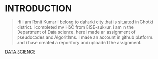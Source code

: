 # INTRODUCTION 
> Hi i am Ronit Kumar
> i belong to daharki city that is situated in Ghotki district.
> i completed my HSC from BISE-sukkur.
> i am in the  Department of Data science.
>  here i made an assignment of pseudocodes and Algorithms.
>  I made an account in github platform. and i have created a repository and uploaded the assignment.


[DATA SCIENCE](https://www.simplilearn.com/ice9/free_resources_article_thumb/Data-Science-vs.-Big-Data-vs.jpg)

